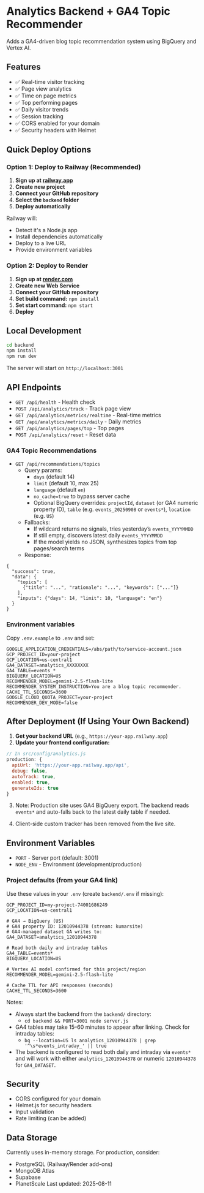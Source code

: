 # Analytics Backend + GA4 Topic Recommender

Adds a GA4-driven blog topic recommendation system using BigQuery and Vertex AI.

## Features

- ✅ Real-time visitor tracking
- ✅ Page view analytics
- ✅ Time on page metrics
- ✅ Top performing pages
- ✅ Daily visitor trends
- ✅ Session tracking
- ✅ CORS enabled for your domain
- ✅ Security headers with Helmet

## Quick Deploy Options

### Option 1: Deploy to Railway (Recommended)

1. **Sign up at [railway.app](https://railway.app)**
2. **Create new project**
3. **Connect your GitHub repository**
4. **Select the `backend` folder**
5. **Deploy automatically**

Railway will:
- Detect it's a Node.js app
- Install dependencies automatically
- Deploy to a live URL
- Provide environment variables

### Option 2: Deploy to Render

1. **Sign up at [render.com](https://render.com)**
2. **Create new Web Service**
3. **Connect your GitHub repository**
4. **Set build command:** `npm install`
5. **Set start command:** `npm start`
6. **Deploy**

## Local Development

```bash
cd backend
npm install
npm run dev
```

The server will start on `http://localhost:3001`

## API Endpoints

- `GET /api/health` - Health check
- `POST /api/analytics/track` - Track page view
- `GET /api/analytics/metrics/realtime` - Real-time metrics
- `GET /api/analytics/metrics/daily` - Daily metrics
- `GET /api/analytics/pages/top` - Top pages
- `POST /api/analytics/reset` - Reset data

### GA4 Topic Recommendations

- `GET /api/recommendations/topics`
  - Query params: 
    - `days` (default 14)
    - `limit` (default 10, max 25)
    - `language` (default `en`)
    - `no_cache=true` to bypass server cache
    - Optional BigQuery overrides: `projectId`, `dataset` (or GA4 numeric property ID), `table` (e.g. `events_20250908` or `events*`), `location` (e.g. `US`)
  - Fallbacks:
    - If wildcard returns no signals, tries yesterday’s `events_YYYYMMDD`
    - If still empty, discovers latest daily `events_YYYYMMDD`
    - If the model yields no JSON, synthesizes topics from top pages/search terms
  - Response:

```
{
  "success": true,
  "data": {
    "topics": [
      {"title": "...", "rationale": "...", "keywords": ["..."]}
    ],
    "inputs": {"days": 14, "limit": 10, "language": "en"}
  }
}
```

### Environment variables

Copy `.env.example` to `.env` and set:

```
GOOGLE_APPLICATION_CREDENTIALS=/abs/path/to/service-account.json
GCP_PROJECT_ID=your-project
GCP_LOCATION=us-central1
GA4_DATASET=analytics_XXXXXXXX
GA4_TABLE=events_*
BIGQUERY_LOCATION=US
RECOMMENDER_MODEL=gemini-2.5-flash-lite
RECOMMENDER_SYSTEM_INSTRUCTION=You are a blog topic recommender.
CACHE_TTL_SECONDS=3600
GOOGLE_CLOUD_QUOTA_PROJECT=your-project
RECOMMENDER_DEV_MODE=false
```

## After Deployment (If Using Your Own Backend)

1. **Get your backend URL** (e.g., `https://your-app.railway.app`)
2. **Update your frontend configuration:**

```javascript
// In src/config/analytics.js
production: {
  apiUrl: 'https://your-app.railway.app/api',
  debug: false,
  autoTrack: true,
  enabled: true,
  generateIds: true
}
```

3. Note: Production site uses GA4 BigQuery export. The backend reads `events*` and auto-falls back to the latest daily table if needed.

4. Client-side custom tracker has been removed from the live site.

## Environment Variables

- `PORT` - Server port (default: 3001)
- `NODE_ENV` - Environment (development/production)

### Project defaults (from your GA4 link)

Use these values in your `.env` (create `backend/.env` if missing):

```
GCP_PROJECT_ID=my-project-74001686249
GCP_LOCATION=us-central1

# GA4 → BigQuery (US)
# GA4 property ID: 12010944378 (stream: kumarsite)
# GA4-managed dataset GA writes to:
GA4_DATASET=analytics_12010944378

# Read both daily and intraday tables
GA4_TABLE=events*
BIGQUERY_LOCATION=US

# Vertex AI model confirmed for this project/region
RECOMMENDER_MODEL=gemini-2.5-flash-lite

# Cache TTL for API responses (seconds)
CACHE_TTL_SECONDS=3600
```

Notes:
- Always start the backend from the `backend/` directory:
  - `cd backend && PORT=3001 node server.js`
- GA4 tables may take 15–60 minutes to appear after linking. Check for intraday tables:
  - `bq --location=US ls analytics_12010944378 | grep '^\s*events_intraday_' || true`
- The backend is configured to read both daily and intraday via `events*` and will work with either `analytics_12010944378` or numeric `12010944378` for `GA4_DATASET`.

## Security

- CORS configured for your domain
- Helmet.js for security headers
- Input validation
- Rate limiting (can be added)

## Data Storage

Currently uses in-memory storage. For production, consider:
- PostgreSQL (Railway/Render add-ons)
- MongoDB Atlas
- Supabase
- PlanetScale 
Last updated: 2025-08-11
